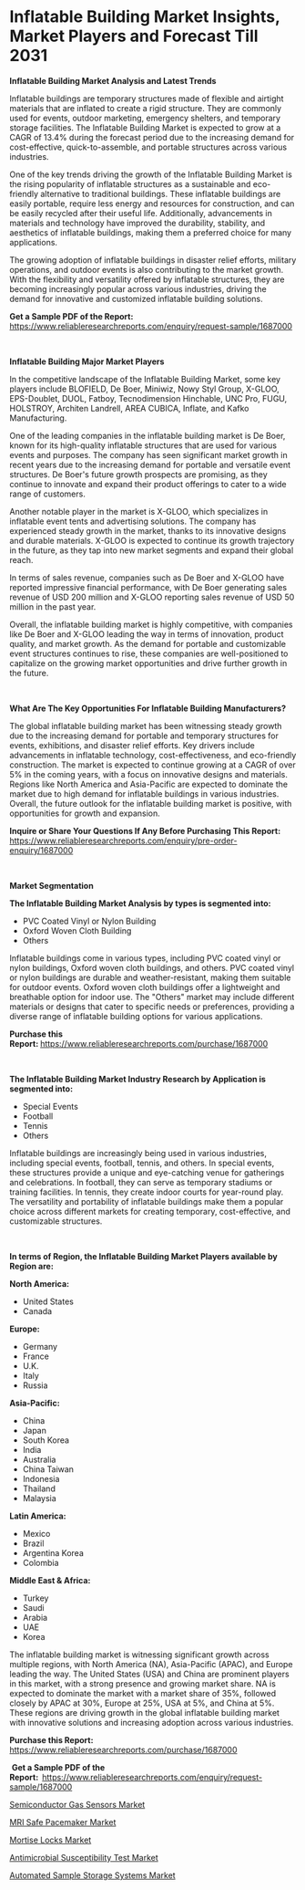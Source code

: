 <p><h1>Inflatable Building Market Insights, Market Players and Forecast Till 2031</h1></p><p><strong>Inflatable Building Market Analysis and Latest Trends</strong></p>
<p><p>Inflatable buildings are temporary structures made of flexible and airtight materials that are inflated to create a rigid structure. They are commonly used for events, outdoor marketing, emergency shelters, and temporary storage facilities. The Inflatable Building Market is expected to grow at a CAGR of 13.4% during the forecast period due to the increasing demand for cost-effective, quick-to-assemble, and portable structures across various industries.</p><p>One of the key trends driving the growth of the Inflatable Building Market is the rising popularity of inflatable structures as a sustainable and eco-friendly alternative to traditional buildings. These inflatable buildings are easily portable, require less energy and resources for construction, and can be easily recycled after their useful life. Additionally, advancements in materials and technology have improved the durability, stability, and aesthetics of inflatable buildings, making them a preferred choice for many applications.</p><p>The growing adoption of inflatable buildings in disaster relief efforts, military operations, and outdoor events is also contributing to the market growth. With the flexibility and versatility offered by inflatable structures, they are becoming increasingly popular across various industries, driving the demand for innovative and customized inflatable building solutions.</p></p>
<p><strong>Get a Sample PDF of the Report:&nbsp;</strong> <a href="https://www.reliableresearchreports.com/enquiry/request-sample/1687000">https://www.reliableresearchreports.com/enquiry/request-sample/1687000</a></p>
<p>&nbsp;</p>
<p><strong>Inflatable Building Major Market Players</strong></p>
<p><p>In the competitive landscape of the Inflatable Building Market, some key players include BLOFIELD, De Boer, Miniwiz, Nowy Styl Group, X-GLOO, EPS-Doublet, DUOL, Fatboy, Tecnodimension Hinchable, UNC Pro, FUGU, HOLSTROY, Architen Landrell, AREA CUBICA, Inflate, and Kafko Manufacturing.</p><p>One of the leading companies in the inflatable building market is De Boer, known for its high-quality inflatable structures that are used for various events and purposes. The company has seen significant market growth in recent years due to the increasing demand for portable and versatile event structures. De Boer's future growth prospects are promising, as they continue to innovate and expand their product offerings to cater to a wide range of customers.</p><p>Another notable player in the market is X-GLOO, which specializes in inflatable event tents and advertising solutions. The company has experienced steady growth in the market, thanks to its innovative designs and durable materials. X-GLOO is expected to continue its growth trajectory in the future, as they tap into new market segments and expand their global reach.</p><p>In terms of sales revenue, companies such as De Boer and X-GLOO have reported impressive financial performance, with De Boer generating sales revenue of USD 200 million and X-GLOO reporting sales revenue of USD 50 million in the past year.</p><p>Overall, the inflatable building market is highly competitive, with companies like De Boer and X-GLOO leading the way in terms of innovation, product quality, and market growth. As the demand for portable and customizable event structures continues to rise, these companies are well-positioned to capitalize on the growing market opportunities and drive further growth in the future.</p></p>
<p>&nbsp;</p>
<p><strong>What Are The Key Opportunities For Inflatable Building Manufacturers?</strong></p>
<p><p>The global inflatable building market has been witnessing steady growth due to the increasing demand for portable and temporary structures for events, exhibitions, and disaster relief efforts. Key drivers include advancements in inflatable technology, cost-effectiveness, and eco-friendly construction. The market is expected to continue growing at a CAGR of over 5% in the coming years, with a focus on innovative designs and materials. Regions like North America and Asia-Pacific are expected to dominate the market due to high demand for inflatable buildings in various industries. Overall, the future outlook for the inflatable building market is positive, with opportunities for growth and expansion.</p></p>
<p><strong>Inquire or Share Your Questions If Any Before Purchasing This Report:</strong> <a href="https://www.reliableresearchreports.com/enquiry/pre-order-enquiry/1687000">https://www.reliableresearchreports.com/enquiry/pre-order-enquiry/1687000</a></p>
<p>&nbsp;</p>
<p><strong>Market Segmentation</strong></p>
<p><strong>The Inflatable Building Market Analysis by types is segmented into:</strong></p>
<p><ul><li>PVC Coated Vinyl or Nylon Building</li><li>Oxford Woven Cloth Building</li><li>Others</li></ul></p>
<p><p>Inflatable buildings come in various types, including PVC coated vinyl or nylon buildings, Oxford woven cloth buildings, and others. PVC coated vinyl or nylon buildings are durable and weather-resistant, making them suitable for outdoor events. Oxford woven cloth buildings offer a lightweight and breathable option for indoor use. The "Others" market may include different materials or designs that cater to specific needs or preferences, providing a diverse range of inflatable building options for various applications.</p></p>
<p><strong>Purchase this Report:&nbsp;</strong><a href="https://www.reliableresearchreports.com/purchase/1687000">https://www.reliableresearchreports.com/purchase/1687000</a></p>
<p>&nbsp;</p>
<p><strong>The Inflatable Building Market Industry Research by Application is segmented into:</strong></p>
<p><ul><li>Special Events</li><li>Football</li><li>Tennis</li><li>Others</li></ul></p>
<p><p>Inflatable buildings are increasingly being used in various industries, including special events, football, tennis, and others. In special events, these structures provide a unique and eye-catching venue for gatherings and celebrations. In football, they can serve as temporary stadiums or training facilities. In tennis, they create indoor courts for year-round play. The versatility and portability of inflatable buildings make them a popular choice across different markets for creating temporary, cost-effective, and customizable structures.</p></p>
<p>&nbsp;</p>
<p><strong>In terms of Region, the Inflatable Building Market Players available by Region are:</strong></p>
<p>
    <p> <strong> North America: </strong>
        <ul>
            <li>United States</li>
            <li>Canada</li>
        </ul>
        </p> 
    <p> <strong> Europe: </strong>
        <ul>
            <li>Germany</li>
            <li>France</li>
            <li>U.K.</li>
            <li>Italy</li>
            <li>Russia</li>
        </ul>
        </p> 
    <p> <strong> Asia-Pacific: </strong>
        <ul>
            <li>China</li>
            <li>Japan</li>
            <li>South Korea</li>
            <li>India</li>
            <li>Australia</li>
            <li>China Taiwan</li>
            <li>Indonesia</li>
            <li>Thailand</li>
            <li>Malaysia</li>
        </ul>
        </p> 
    <p> <strong> Latin America: </strong>
        <ul>
            <li>Mexico</li>
            <li>Brazil</li>
            <li>Argentina Korea</li>
            <li>Colombia</li>
        </ul>
        </p> 
    <p> <strong> Middle East & Africa: </strong>
        <ul>
            <li>Turkey</li>
            <li>Saudi</li>
            <li>Arabia</li>
            <li>UAE</li>
            <li>Korea</li>
        </ul>
    </p>
    </p>
<p><p>The inflatable building market is witnessing significant growth across multiple regions, with North America (NA), Asia-Pacific (APAC), and Europe leading the way. The United States (USA) and China are prominent players in this market, with a strong presence and growing market share. NA is expected to dominate the market with a market share of 35%, followed closely by APAC at 30%, Europe at 25%, USA at 5%, and China at 5%. These regions are driving growth in the global inflatable building market with innovative solutions and increasing adoption across various industries.</p></p>
<p><strong>Purchase this Report: </strong><a href="https://www.reliableresearchreports.com/purchase/1687000">https://www.reliableresearchreports.com/purchase/1687000</a></p>
<p>&nbsp;<strong>Get a Sample PDF of the Report:&nbsp;&nbsp;</strong><a href="https://www.reliableresearchreports.com/enquiry/request-sample/1687000">https://www.reliableresearchreports.com/enquiry/request-sample/1687000</a></p>
<p><strong></strong></p>
<p><p><a href="https://github.com/bracarafogo/Market-Research-Report-List-2/blob/main/semiconductor-gas-sensors-market.md">Semiconductor Gas Sensors Market</a></p><p><a href="https://medium.com/@jessicaholland33/mri-safe-pacemaker-market-trends-forecast-and-competitive-analysis-to-2031-6d11677fc66e">MRI Safe Pacemaker Market</a></p><p><a href="https://github.com/abdelrhmankishk22/Market-Research-Report-List-3/blob/main/mortise-locks-market.md">Mortise Locks Market</a></p><p><a href="https://medium.com/@jessicaholland33/antimicrobial-susceptibility-test-market-furnishes-information-on-market-share-market-trends-and-1dae964310c3">Antimicrobial Susceptibility Test Market</a></p><p><a href="https://medium.com/@jessicaholland33/automated-sample-storage-systems-market-trends-forecast-and-competitive-analysis-to-2031-47d282942cae">Automated Sample Storage Systems Market</a></p></p>
